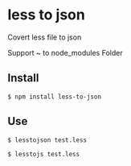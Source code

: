 # less to json
Covert less file to json

Support ~ to node_modules Folder

## Install

``` shell
$ npm install less-to-json
```

## Use

``` shell
$ lesstojson test.less

$ lesstojs test.less
```
